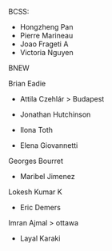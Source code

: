 BCSS:
* Hongzheng Pan
* Pierre Marineau
* Joao Frageti A
* Victoria Nguyen

BNEW

Brian Eadie   
  * Attila Czehlár > Budapest
  * Jonathan Hutchinson
  * Ilona Toth

  * Elena Giovannetti   

Georges Bourret
* Maribel Jimenez   

Lokesh Kumar K
* Eric Demers   

Imran Ajmal > ottawa
  * Layal Karaki
